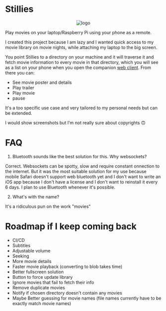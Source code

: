 # Stillies

<p align="center">
<img src="https://user-images.githubusercontent.com/5257356/83978416-981b1b80-a907-11ea-96c6-622283f5dbf4.png" alt="logo"/>
</p>

Play movies on your laptop/Raspberry Pi using your phone as a remote.

I created this project because I am lazy and I wanted quick access to my movie library on movie nights, while attaching my laptop to the big screen.

You point Stillies to a directory on your machine and it will traverse it and fetch movie information to every movie in that directory, which you will see as a list on your phone when you open the companion [web client](https://github.com/shockry/stillies). From there you can:

* See movie poster and details
* Play trailer
* Play movie
* pause

It's a too specific use case and  very tailored to my personal needs but can be extended.

I would show screenshots but I'm not really sure about copyrights 🙃

# FAQ

1. Bluetooth sounds like the best solution for this. Why websockets?

Correct. Websockets can be spotty, slow and require constant onnection to the internet. But it was the most suitable solution for my use because mobile Safari doesn't support web bluetooth yet and I don't want to write an iOS app because I don't have a license and I don't want to reinstall it every 6 days. I plan to use Bluetooth whenever it's possible.

2. What's with the name?

It's a ridiculous pun on the work "movies"

# Roadmap if I keep coming back

* CI/CD
* Subtitles
* Adjustable volume
* Seeking
* More movie details
* Faster movie playback (converting to blob takes time)
* Better fullscreen solution
* Button to force update library
* Ignore movies that fail to fetch their info
* Remove duplicate movies
* Notify if chosen directory doesn't contain any movies
* Maybe Better guessing for movie names (file names currently have to be exactly match movie names)
